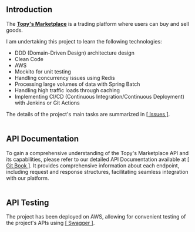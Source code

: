 ## Introduction
The <U>**Topy's Marketplace**</U> is a trading platform where users can buy and sell goods.

I am undertaking this project to learn the following technologies:
- DDD (Domain-Driven Design) architecture design
- Clean Code
- AWS
- Mockito for unit testing
- Handling concurrency issues using Redis
- Processing large volumes of data with Spring Batch
- Handling high traffic loads through caching
- Implementing CI/CD (Continuous Integration/Continuous Deployment) with Jenkins or Git Actions

The details of the project's main tasks are summarized in [[ Issues ]](https://github.com/topyheun/topy/issues).
<br><br>

## API Documentation
To gain a comprehensive understanding of the Topy's Marketplace API and its capabilities, please refer to our detailed API Documentation available at [[ Git Book ]](https://topys-organization.gitbook.io/topy-api-docs/). It provides comprehensive information about each endpoint, including request and response structures, facilitating seamless integration with our platform.
<br><br>

## API Testing
The project has been deployed on AWS, allowing for convenient testing of the project's APIs using 
[[ Swagger ]](https://app.swaggerhub.com/apis-docs/topyheun/Topy_Marketplace/1.0.0).